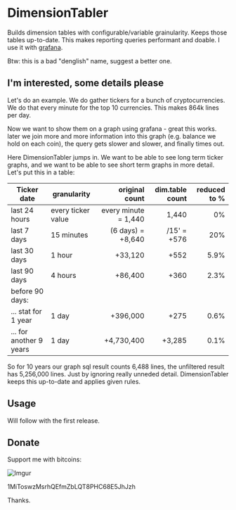 # DimensionTabler

Builds dimension tables with configurable/variable grainularity. Keeps those tables up-to-date. 
This makes reporting queries performant and doable. I use it with [grafana](https://grafana.com/).

Btw: this is a bad "denglish" name, suggest a better one.

## I'm interested, some details please

Let's do an example. We do gather tickers for a bunch of cryptocurrencies. 
We do that every minute for the top 10 currencies. This makes 864k lines per day.

Now we want to show them on a graph using grafana - great this works. 
later we join more and more information into this graph (e.g. balance we hold on each coin), the query gets slower and slower, and finally times out.

Here DimensionTabler jumps in. We want to be able to see long term ticker graphs, and we want to be able to see short term graphs in more detail. Let's put this in a table:

| Ticker date             | granularity        |       original count | dim.table count | reduced to % |
|-------------------------|--------------------|---------------------:|----------------:|-------------:|
| last 24 hours           | every ticker value | every minute = 1,440 |           1,440 |           0% |
| last 7 days             | 15 minutes         |    (6 days) = +8,640 |     /15' = +576 |          20% |
| last 30 days            | 1 hour             |              +33,120 |            +552 |         5.9% |
| last 90 days            | 4 hours            |              +86,400 |            +360 |         2.3% |
| before 90 days:         |                    |                      |                 |              |
| ... stat for 1 year     | 1 day              |             +396,000 |            +275 |         0.6% |
| ... for another 9 years | 1 day              |           +4,730,400 |          +3,285 |         0.1% |

So for 10 years our graph sql result counts 6,488 lines, the unfiltered result has 5,256,000 lines. 
Just by ignoring really unneded detail. DimensionTabler keeps this up-to-date and applies given rules.

## Usage

Will follow with the first release.

## Donate

Support me with bitcoins:

![Imgur](https://i.imgur.com/ltpF0A4m.png)

1MiToswzMsrhQEfmZbLQT8PHC68E5JhJzh

Thanks.
